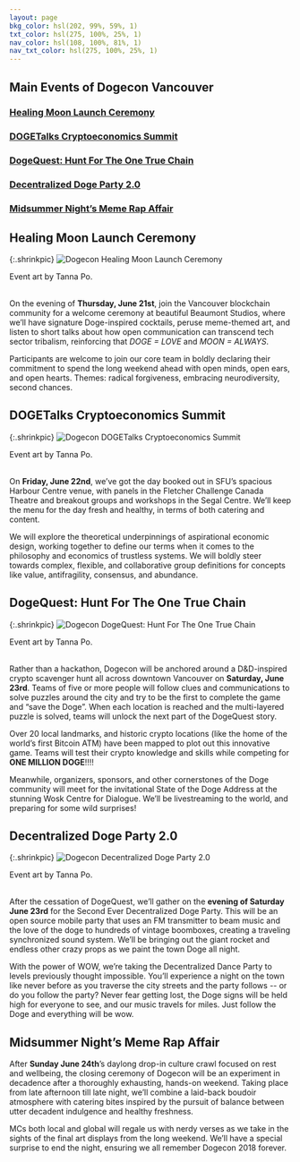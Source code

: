 ```yaml
---
layout: page
bkg_color: hsl(202, 99%, 59%, 1)
txt_color: hsl(275, 100%, 25%, 1)
nav_color: hsl(108, 100%, 81%, 1)
nav_txt_color: hsl(275, 100%, 25%, 1)
---
```


## Main Events of Dogecon Vancouver
### [Healing Moon Launch Ceremony](#launch)
### [DOGETalks Cryptoeconomics Summit](#talks)
### [DogeQuest: Hunt For The One True Chain](#quest)  
### [Decentralized Doge Party 2.0](#ddp)  
### [Midsummer Night’s Meme Rap Affair](#rap)  

<h2 id='launch'> Healing Moon Launch Ceremony </h2>

{:.shrinkpic}
![Dogecon Healing Moon Launch Ceremony](/images/posters/dogelaunch.jpg)
  <figcaption>Event art by Tanna Po.</figcaption>
  <br>

On the evening of **Thursday, June 21st**, join the Vancouver blockchain community for a welcome ceremony at beautiful Beaumont Studios, where we’ll have signature Doge-inspired cocktails, peruse meme-themed art, and listen to short talks about how open communication can transcend tech sector tribalism, reinforcing that *DOGE = LOVE* and *MOON = ALWAYS*.

Participants are welcome to join our core team in boldly declaring their commitment to spend the long weekend ahead with open minds, open ears, and open hearts. Themes: radical forgiveness, embracing neurodiversity, second chances.

<h2 id='talks'> DOGETalks Cryptoeconomics Summit </h2>

{:.shrinkpic}
![Dogecon DOGETalks Cryptoeconomics Summit](/images/posters/dogetalks.jpg)
  <figcaption>Event art by Tanna Po.</figcaption>
  <br>

On **Friday, June 22nd**, we’ve got the day booked out in SFU’s spacious Harbour Centre venue, with panels in the Fletcher Challenge Canada Theatre and breakout groups and workshops in the Segal Centre. We’ll keep the menu for the day fresh and healthy, in terms of both catering and content.

We will explore the theoretical underpinnings of aspirational economic design, working together to define our terms when it comes to the philosophy and economics of trustless systems. We will boldly steer towards complex, flexible, and collaborative group definitions for concepts like value, antifragility, consensus, and abundance.

<h2 id='quest'> DogeQuest: Hunt For The One True Chain </h2>

{:.shrinkpic}
![Dogecon DogeQuest: Hunt For The One True Chain](/images/posters/dogequest.jpg)
  <figcaption>Event art by Tanna Po.</figcaption>
  <br>

Rather than a hackathon, Dogecon will be anchored around a D&D-inspired crypto scavenger hunt all across downtown Vancouver on **Saturday, June 23rd**. Teams of five or more people will follow clues and communications to solve puzzles around the city and try to be the first to complete the game and “save the Doge”. When each location is reached and the multi-layered puzzle is solved, teams will unlock the next part of the DogeQuest story.

Over 20 local landmarks, and historic crypto locations (like the home of the world’s first Bitcoin ATM) have been mapped to plot out this innovative game. Teams will test their crypto knowledge and skills while competing for **ONE MILLION DOGE**!!!!

Meanwhile, organizers, sponsors, and other cornerstones of the Doge community will meet for the invitational State of the Doge Address at the stunning Wosk Centre for Dialogue. We’ll be livestreaming to the world, and preparing for some wild surprises!

<h2 id='ddp'> Decentralized Doge Party 2.0  </h2>

{:.shrinkpic}
![Dogecon Decentralized Doge Party 2.0](/images/posters/dogeparty.jpg)
  <figcaption>Event art by Tanna Po.</figcaption>
  <br>

After the cessation of DogeQuest, we’ll gather on the **evening of Saturday June 23rd** for the Second Ever Decentralized Doge Party. This will be an open source mobile party that uses an FM transmitter to beam music and the love of the doge to hundreds of vintage boomboxes, creating a traveling synchronized sound system. We’ll be bringing out the giant rocket and endless other crazy props as we paint the town Doge all night.

With the power of WOW, we’re taking the Decentralized Dance Party to levels previously thought impossible. You’ll experience a night on the town like never before as you traverse the city streets and the party follows -- or do you follow the party? Never fear getting lost, the Doge signs will be held high for everyone to see, and our music travels for miles. Just follow the Doge and everything will be wow.

<h2 id='rap'> Midsummer Night’s Meme Rap Affair  </h2>

After **Sunday June 24th**’s daylong drop-in culture crawl focused on rest and wellbeing, the closing ceremony of Dogecon will be an experiment in decadence after a thoroughly exhausting, hands-on weekend. Taking place from late afternoon till late night, we’ll combine a laid-back boudoir atmosphere with catering bites inspired by the pursuit of balance between utter decadent indulgence and healthy freshness.

MCs both local and global will regale us with nerdy verses as we take in the sights of the final art displays from the long weekend. We’ll have a special surprise to end the night, ensuring we all remember Dogecon 2018 forever.
